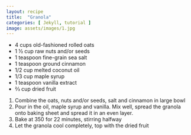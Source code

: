 ```yaml
---
layout: recipe
title:  "Granola"
categories: [ Jekyll, tutorial ]
image: assets/images/1.jpg
---
```


- 4 cups old-fashioned rolled oats
- 1 ½ cup raw nuts and/or seeds
- 1 teaspoon fine-grain sea salt
- 1 teaspoon ground cinnamon
- 1/2 cup melted coconut oil
- 1/3 cup maple syrup
- 1 teaspoon vanilla extract
- ⅔ cup dried fruit

1. Combine the oats, nuts and/or seeds, salt and cinnamon in large bowl
2. Pour in the oil, maple syrup and vanilla. Mix well, spread the granola onto baking sheet and spread it in an even layer.
3. Bake at 350 for 22 minutes, stirring halfway
4. Let the granola cool completely, top with the dried fruit